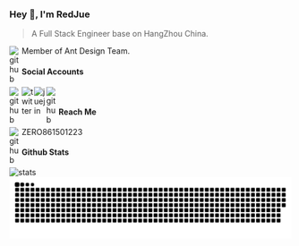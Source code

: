 ### Hey 👋, I'm RedJue 

> A Full Stack Engineer base on HangZhou China.
> <br/>
<picture>
  <source media="(prefers-color-scheme: dark)" srcset="https://cdn.simpleicons.org/antdesign/FFFFFF">
  <source media="(prefers-color-scheme: light)" srcset="https://cdn.simpleicons.org/antdesign/181717">
  <img align="left" alt="github" width="22px" src="https://cdn.simpleicons.org/antdesign/181717" />
</picture> Member of Ant Design Team.

#### Social Accounts
<a href="https://github.com/RedJue" title="github">
  <picture>
    <source media="(prefers-color-scheme: dark)" srcset="https://cdn.simpleicons.org/github/FFFFFF">
    <source media="(prefers-color-scheme: light)" srcset="https://cdn.simpleicons.org/github/181717">
    <img align="left" alt="github" width="22px" src="https://cdn.simpleicons.org/github/181717" />
  </picture>
</a>
<a href="https://twitter.com/redjue_fj" title="twitter">
   <picture>
    <source media="(prefers-color-scheme: dark)" srcset="https://cdn.simpleicons.org/twitter/FFFFFF">
    <source media="(prefers-color-scheme: light)" srcset="https://cdn.simpleicons.org/twitter/181717">
    <img align="left" alt="twitter" width="22px" src="https://cdn.simpleicons.org/twitter/181717" />
  </picture>
</a>
<a href="https://juejin.cn/user/3280598429871159" title="juejin">
   <picture>
    <source media="(prefers-color-scheme: dark)" srcset="https://cdn.simpleicons.org/juejin/FFFFFF">
    <source media="(prefers-color-scheme: light)" srcset="https://cdn.simpleicons.org/juejin/181717">
    <img align="left" alt="juejin" width="22px" src="https://cdn.simpleicons.org/juejin/181717" />
  </picture>
</a>
<a href="https://www.zhihu.com/people/feng-ji-4-11" title="zhihu">
   <picture>
    <source media="(prefers-color-scheme: dark)" srcset="https://cdn.simpleicons.org/zhihu/FFFFFF">
    <source media="(prefers-color-scheme: light)" srcset="https://cdn.simpleicons.org/zhihu/181717">
    <img align="left" alt="github" width="22px" src="https://cdn.simpleicons.org/zhihu/181717" />
  </picture>
</a>
<br />

#### Reach Me

<picture>
    <source media="(prefers-color-scheme: dark)" srcset="https://cdn.simpleicons.org/wechat/FFFFFF">
    <source media="(prefers-color-scheme: light)" srcset="https://cdn.simpleicons.org/wechat/181717">
    <img align="left" alt="github" width="22px" src="https://cdn.simpleicons.org/wechat/181717" />
</picture> ZERO861501223 

#### Github Stats

 <picture>
      <source media="(prefers-color-scheme: dark)" srcset="https://github-stats-alpha.vercel.app/api?username=RedJue&cc=161b22&tc=fff&ic=fff&bc=161b22">
      <source media="(prefers-color-scheme: light)" srcset="https://github-stats-alpha.vercel.app/api?username=RedJue&cc=f6f8fa&tc=000&ic=000&bc=f6f8fa">
      <img align="left" alt="stats" src="https://github-stats-alpha.vercel.app/api?username=RedJue&cc=161b22&tc=fff&ic=fff&bc=161b22" />
 </picture>

<picture>
  <source media="(prefers-color-scheme: dark)" srcset="https://raw.githubusercontent.com/RedJue/RedJue/output/github-contribution-grid-snake-dark.svg">
  <source media="(prefers-color-scheme: light)" srcset="https://raw.githubusercontent.com/RedJue/RedJue/output/github-contribution-grid-snake.svg">
  <img alt="github contribution grid snake animation" src="https://raw.githubusercontent.com/RedJue/RedJue/output/github-contribution-grid-snake.svg">
</picture>

